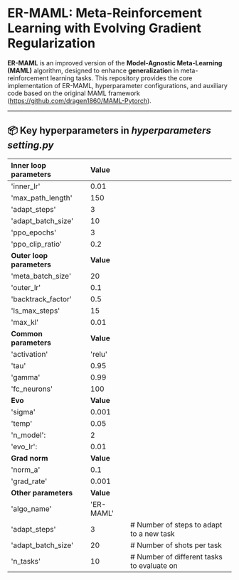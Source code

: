 # ER-MAML: Meta-Reinforcement Learning with Evolving Gradient Regularization
**ER-MAML** is an improved version of the **Model-Agnostic Meta-Learning (MAML)** algorithm, designed to enhance **generalization** in meta-reinforcement learning tasks. This repository provides the core implementation of ER-MAML, hyperparameter configurations, and auxiliary code based on the original MAML framework (https://github.com/dragen1860/MAML-Pytorch).

---

## 📦 Key hyperparameters in *hyperparameters setting.py*

| Inner loop parameters     | Value        |                                             |
| :------------------------ | :-------- | :------------------------------------------ |
| 'inner\_lr'               | 0\.01     |                                             |
| 'max\_path\_length'       | 150       |                                             |
| 'adapt\_steps'            | 3         |                                             |
| 'adapt\_batch\_size'      | 10        |                                             |
| 'ppo\_epochs'             | 3         |                                             |
| 'ppo\_clip\_ratio'        | 0\.2      |                                             |
| **Outer loop parameters** | **Value**      |                                             |
| 'meta\_batch\_size'       | 20        |                                             |
| 'outer\_lr'               | 0\.1      |                                             |
| 'backtrack\_factor'       | 0\.5      |                                             |
| 'ls\_max\_steps'          | 15        |                                             |
| 'max\_kl'                 | 0\.01     |                                             |
| **Common parameters**     |**Value**     |                                             |
| 'activation'              | 'relu'    |                                             |
| 'tau'                     | 0\.95     |                                             |
| 'gamma'                   | 0\.99     |                                             |
| 'fc\_neurons'             | 100       |                                             |
| **Evo**                   |   **Value**      |                                             |
| 'sigma'          |   0.001        |                                             |
| 'temp'        |    0.05     |                                             |
| 'n_model':             |     2      |                                             |
| 'evo_lr':            |     0.01      |                                             |
| **Grad norm**             |**Value**|                                             |
| 'norm_a'         |    0.1       |                                             |
| 'grad_rate'    |  0.001     |                                             |
| **Other parameters**      |   **Value**   |                                             |
| 'algo\_name'              | 'ER-MAML' |                                             |
| 'adapt\_steps'            | 3         | \# Number of steps to adapt to a new task   |
| 'adapt\_batch\_size'      | 20        | \# Number of shots per task                 |
| 'n\_tasks'                | 10        | \# Number of different tasks to evaluate on |

